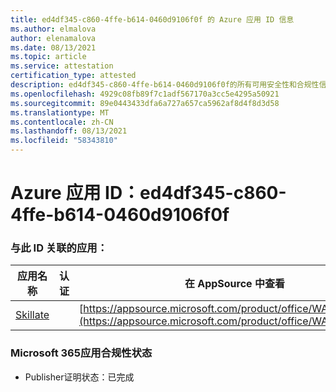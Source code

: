 ```yaml
---
title: ed4df345-c860-4ffe-b614-0460d9106f0f 的 Azure 应用 ID 信息
ms.author: elmalova
author: elenamalova
ms.date: 08/13/2021
ms.topic: article
ms.service: attestation
certification_type: attested
description: ed4df345-c860-4ffe-b614-0460d9106f0f的所有可用安全性和合规性信息。
ms.openlocfilehash: 4929c08fb89f7c1adf567170a3cc5e4295a50921
ms.sourcegitcommit: 89e0443433dfa6a727a657ca5962af8d4f8d3d58
ms.translationtype: MT
ms.contentlocale: zh-CN
ms.lasthandoff: 08/13/2021
ms.locfileid: "58343810"
---
```

# <a name="azure-app-id-ed4df345-c860-4ffe-b614-0460d9106f0f"></a>Azure 应用 ID：ed4df345-c860-4ffe-b614-0460d9106f0f


### <a name="apps-associated-with-this-id"></a>与此 ID 关联的应用：
| **应用名称** | **认证** | **在 AppSource 中查看** |
|--------------|---------------|-----------------------|
| [Skillate](https://docs.microsoft.com/microsoft-365-app-certification/forward/WA200002490) |  | [https://appsource.microsoft.com/product/office/WA200002490](https://appsource.microsoft.com/product/office/WA200002490) |

### <a name="microsoft-365-app-compliance-status"></a>Microsoft 365应用合规性状态
- Publisher证明状态：已完成
